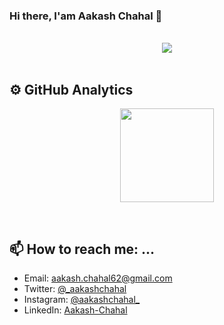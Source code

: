 ### Hi there, I'am Aakash Chahal 👋

<br>

<div align="center">
  <img src="https://media1.tenor.com/images/9fb771fb621c29b0a2eae945b5ceeeb3/tenor.gif?itemid=19019116"></img>
</div>

<br>
 
## ⚙️ GitHub Analytics
<p align="center">
  <a href="https://github.com/aakashchahal">
    <img height="150em" src="https://github-readme-stats.vercel.app/api/top-langs/?username=aakashchahal&layout=compact&theme=dracula&langs_count=12" />
    <!-- <img height="150em" src="https://github-readme-stats.vercel.app/api?username=aakashchahal&count_private=true&show_icons=true&theme=dracula" /> -->
  </a>
</p>

<br>

## 📫 How to reach me: ...
  * Email: aakash.chahal62@gmail.com
  * Twitter: [@_aakashchahal](https://twitter.com/_aakashchahal)
  * Instagram: [@aakashchahal_](https://www.instagram.com/aakashchahal_/)
  * LinkedIn: [Aakash-Chahal](https://www.linkedin.com/in/aakash-chahal/)

<!--
**AakashChahal/AakashChahal** is a ✨ _special_ ✨ repository because its `README.md` (this file) appears on your GitHub profile.

Here are some ideas to get you started:

- 🔭 I’m currently working on ...
- 🌱 I’m currently learning ...
- 👯 I’m looking to collaborate on ...
- 🤔 I’m looking for help with ...
- 💬 Ask me about ...
- 📫 How to reach me: ...
- 😄 Pronouns: ...
- ⚡ Fun fact: ...
-->
